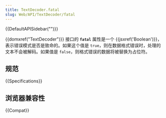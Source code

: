 ```yaml
---
title: TextDecoder.fatal
slug: Web/API/TextDecoder/fatal
---
```


{{DefaultAPISidebar("")}}

{{domxref("TextDecoder")}} 接口的 **`fatal`** 属性是一个 {{jsxref('Boolean')}}，表示错误模式是否是致命的。如果这个值是 `true`，则在数据格式错误时，处理的文本不会被解码。如果值是 `false`，则格式错误的数据将被替换为占位符。

## 规范

{{Specifications}}

## 浏览器兼容性

{{Compat}}
